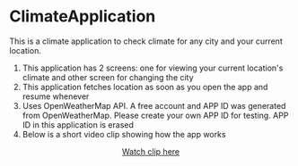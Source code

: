 # ClimateApplication
This is a climate application to check climate for any city and your current location. 

1) This application has 2 screens: one for viewing your current location's climate and other screen for changing the city
2) This application fetches location as soon as you open the app and resume whenever
3) Uses OpenWeatherMap API. A free account and APP ID was generated from OpenWeatherMap. Please create your own APP ID for testing. APP ID in this application is erased
4) Below is a short video clip showing how the app works

<div align="center">
  <a href="https://player.vimeo.com/video/273384391">Watch clip here</a>
</div>
